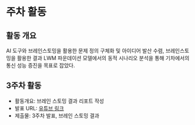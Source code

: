 # 주차 활동
## 활동 개요
AI 도구와 브레인스토밍을 활용한 문제 정의 구체화 및 아이디어 발산 수렴,
브레인스토밍을 활용한 결과 LWM 파운데이션 모델에서의 동적 시나리오 분석을 통해 기차에서의 통신 성능 증진을 목표로 잡았다.

## 3주차 활동
- 활동개요: 브레인 스토밍 결과 리포트 작성
- 발표 URL: [유튜브 링크](https://www.youtube.com/watch?v=o42u4MGgM0M)
- 제출물: 3주차 발표, 브레인 스토밍 결과
  

